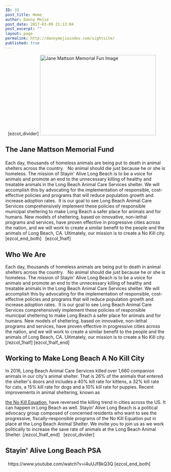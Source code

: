 ```yaml
---
ID: 33
post_title: Home
author: Danny Mejia
post_date: 2017-03-09 21:13:04
post_excerpt: ""
layout: page
permalink: http://dannymejiaindev.com/sightsite/
published: true
---
```

  [ezcol_divider] <img id="longdesc-return-232" class="alignleft size-full wp-image-232" tabindex="-1" src="http://dannymejiaindev.com/sightsite/wp-content/uploads/2017/03/6909542.jpg" alt="Jane Mattson Memorial Fun Image" width="364" height="253" longdesc="http://dannymejiaindev.com/sightsite?longdesc=232&referrer=224" /> <h2 class="wsite-content-title">
  The Jane Mattson Memorial Fund
</h2> Each day, thousands of homeless animals are being put to death in animal shelters across the country.   No animal should die just because he or she is homeless. The mission of Stayin' Alive Long Beach is to be a voice for animals and promote an end to the unnecessary killing of healthy and treatable animals in the Long Beach Animal Care Services shelter. We will accomplish this by advocating for the implementation of responsible, cost-effective policies and programs that will reduce population growth and increase adoption rates.  It is our goal to see Long Beach Animal Care Services comprehensively implement these policies of responsible municipal sheltering to make Long Beach a safer place for animals and for humans. New models of sheltering, based on innovative, non-lethal programs and services, have proven effective in progressive cities across the nation, and we will work to create a similar benefit to the people and the animals of Long Beach, CA. Ultimately, our mission is to create a No Kill city. [ezcol_end_both]   [ezcol_1half] 

<h2 class="wsite-content-title">
  Who We Are
</h2> Each day, thousands of homeless animals are being put to death in animal shelters across the country.   No animal should die just because he or she is homeless. The mission of Stayin' Alive Long Beach is to be a voice for animals and promote an end to the unnecessary killing of healthy and treatable animals in the Long Beach Animal Care Services shelter. We will accomplish this by advocating for the implementation of responsible, cost-effective policies and programs that will reduce population growth and increase adoption rates.  It is our goal to see Long Beach Animal Care Services comprehensively implement these policies of responsible municipal sheltering to make Long Beach a safer place for animals and for humans. New models of sheltering, based on innovative, non-lethal programs and services, have proven effective in progressive cities across the nation, and we will work to create a similar benefit to the people and the animals of Long Beach, CA. Ultimately, our mission is to create a No Kill city. [/ezcol_1half] [ezcol_1half_end] 

<h2 class="wsite-content-title">
  Working to Make Long Beach A No Kill City
</h2> In 2016, Long Beach Animal Care Services killed over 1,660 companion animals in our city's animal shelter. That is 26% of the animals that entered the shelter's doors and includes a 40% kill rate for kittens, a 32% kill rate for cats, a 15% kill rate for dogs and a 10% kill rate for puppies. Recent improvements in animal sheltering, known as 

[the No Kill Equation][1], have reversed the killing trend in cities across the US. It can happen in Long Beach as well. Stayin' Alive Long Beach is a political advocacy group composed of concerned residents who want to see the progressive, fiscally-responsible programs of the No Kill Equation put in place at the Long Beach Animal Shelter. We invite you to join us as we work politically to increase the save rate of animals at the Long Beach Animal Shelter. [/ezcol_1half_end]   [ezcol_divider] <h2 class="wsite-content-title">
  Stayin' Alive Long Beach PSA
</h2>   https://www.youtube.com/watch?v=i4uUJf8kQ3Q [ezcol_end_both]

 [1]: http://dannymejiaindev.com/sightsite/the-no-kill-equation/
